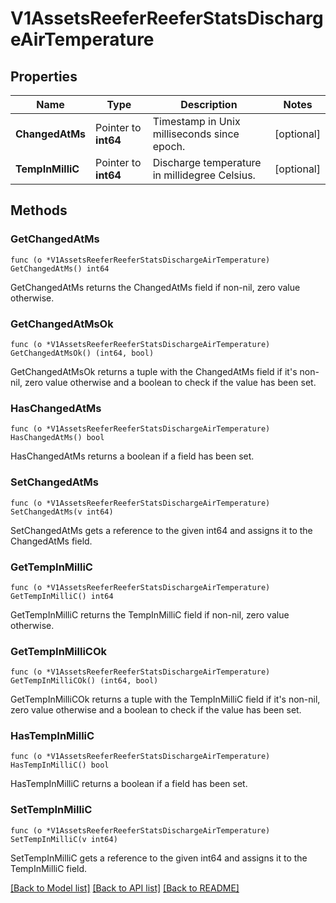 # V1AssetsReeferReeferStatsDischargeAirTemperature

## Properties

Name | Type | Description | Notes
------------ | ------------- | ------------- | -------------
**ChangedAtMs** | Pointer to **int64** | Timestamp in Unix milliseconds since epoch. | [optional] 
**TempInMilliC** | Pointer to **int64** | Discharge temperature in millidegree Celsius. | [optional] 

## Methods

### GetChangedAtMs

`func (o *V1AssetsReeferReeferStatsDischargeAirTemperature) GetChangedAtMs() int64`

GetChangedAtMs returns the ChangedAtMs field if non-nil, zero value otherwise.

### GetChangedAtMsOk

`func (o *V1AssetsReeferReeferStatsDischargeAirTemperature) GetChangedAtMsOk() (int64, bool)`

GetChangedAtMsOk returns a tuple with the ChangedAtMs field if it's non-nil, zero value otherwise
and a boolean to check if the value has been set.

### HasChangedAtMs

`func (o *V1AssetsReeferReeferStatsDischargeAirTemperature) HasChangedAtMs() bool`

HasChangedAtMs returns a boolean if a field has been set.

### SetChangedAtMs

`func (o *V1AssetsReeferReeferStatsDischargeAirTemperature) SetChangedAtMs(v int64)`

SetChangedAtMs gets a reference to the given int64 and assigns it to the ChangedAtMs field.

### GetTempInMilliC

`func (o *V1AssetsReeferReeferStatsDischargeAirTemperature) GetTempInMilliC() int64`

GetTempInMilliC returns the TempInMilliC field if non-nil, zero value otherwise.

### GetTempInMilliCOk

`func (o *V1AssetsReeferReeferStatsDischargeAirTemperature) GetTempInMilliCOk() (int64, bool)`

GetTempInMilliCOk returns a tuple with the TempInMilliC field if it's non-nil, zero value otherwise
and a boolean to check if the value has been set.

### HasTempInMilliC

`func (o *V1AssetsReeferReeferStatsDischargeAirTemperature) HasTempInMilliC() bool`

HasTempInMilliC returns a boolean if a field has been set.

### SetTempInMilliC

`func (o *V1AssetsReeferReeferStatsDischargeAirTemperature) SetTempInMilliC(v int64)`

SetTempInMilliC gets a reference to the given int64 and assigns it to the TempInMilliC field.


[[Back to Model list]](../README.md#documentation-for-models) [[Back to API list]](../README.md#documentation-for-api-endpoints) [[Back to README]](../README.md)


